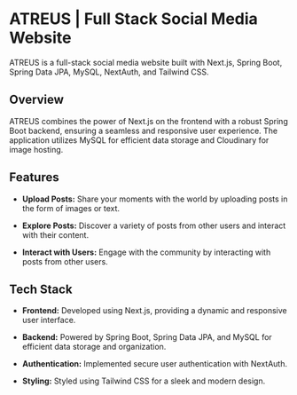 # ATREUS | Full Stack Social Media Website

ATREUS is a full-stack social media website built with Next.js, Spring Boot, Spring Data JPA, MySQL, NextAuth, and Tailwind CSS.

## Overview

ATREUS combines the power of Next.js on the frontend with a robust Spring Boot backend, ensuring a seamless and responsive user experience. The application utilizes MySQL for efficient data storage and Cloudinary for image hosting.

## Features

- **Upload Posts:** Share your moments with the world by uploading posts in the form of images or text.
  
- **Explore Posts:** Discover a variety of posts from other users and interact with their content.

- **Interact with Users:** Engage with the community by interacting with posts from other users.

## Tech Stack

- **Frontend:** Developed using Next.js, providing a dynamic and responsive user interface.

- **Backend:** Powered by Spring Boot, Spring Data JPA, and MySQL for efficient data storage and organization.

- **Authentication:** Implemented secure user authentication with NextAuth.

- **Styling:** Styled using Tailwind CSS for a sleek and modern design.

